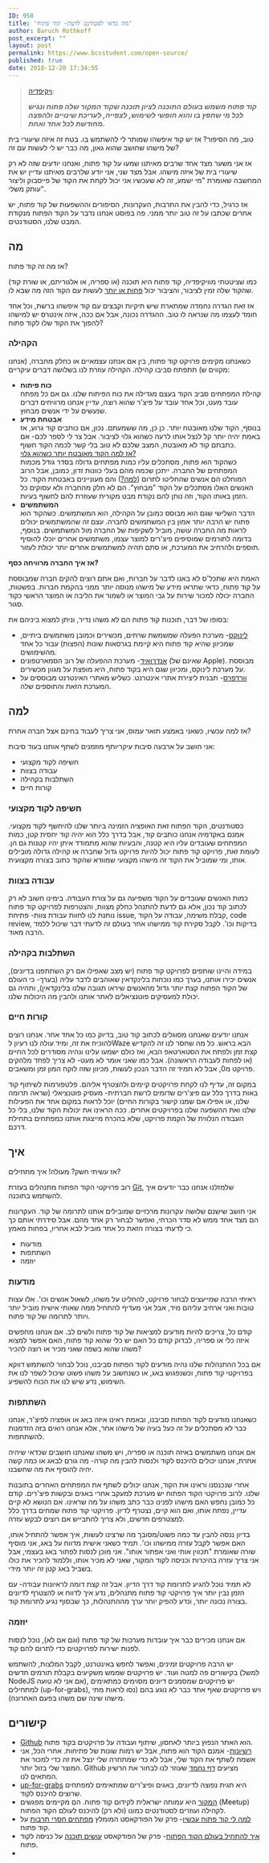 ```yaml
---
ID: 958
title: 'מה כדאי לסטודנט לדעת- קוד פתוח'
author: Baruch Rothkoff
post_excerpt: ""
layout: post
permalink: https://www.bcsstudent.com/open-source/
published: true
date: 2018-12-20 17:34:55
---
```

<!-- wp:block {"ref":835} /-->

<!-- wp:quote -->
<blockquote class="wp-block-quote"><p><a aria-label="ויקיפדיה (opens in a new tab)" href="https://he.wikipedia.org/wiki/%D7%A7%D7%95%D7%93_%D7%A4%D7%AA%D7%95%D7%97" rel="noreferrer noopener" target="_blank">ויקיפדיה</a>:</p><cite><strong>קוד פתוח משמש בעולם התוכנה לציון תוכנה שקוד המקור שלה פתוח ונגיש לכל מי שחפץ בו והוא חופשי לשימוש, לצפייה, לעריכת שינויים ולהפצה מחודשת לכל אחד ואחת.</strong></cite></blockquote>
<!-- /wp:quote -->

<!-- wp:paragraph -->
<p>

טוב, מה הסיפור? אז יש קוד איפשהו שמותר לי להשתמש בו. בטח זה איזה שיעורי בית של מישהו שחושב שהוא גאון, מה כבר יש לי לעשות עם זה?

</p>
<!-- /wp:paragraph -->

<!-- wp:paragraph -->
<p>אז אני משער מצד אחד שרבים מאיתנו שמעו על קוד פתוח, ואנחנו יודעים שזה לא רק שיעורי בית של איזה מישהו. אבל מצד שני, אני יודע שלרבים מאיתנו עדיין יש את המחשבה שאומרת "מי ישמע, זה לא שעכשיו אני יכול לקחת את הקוד של פייסבוק וליצור עותק משלי".</p>
<!-- /wp:paragraph -->

<!-- wp:paragraph -->
<p>אז כרגיל, כדי להבין את התרבות, העקרונות, הסיפורים וההשפעות של קוד פתוח, יש אחרים שכתבו על זה טוב יותר ממני. פה בפוסט אנחנו נדבר על הקוד הפתוח מנקודת המבט שלנו, הסטודנטים.</p>
<!-- /wp:paragraph -->

<!-- wp:heading -->
<h2>מה</h2>
<!-- /wp:heading -->

<!-- wp:paragraph -->
<p>אז מה זה קוד פתוח?</p>
<!-- /wp:paragraph -->

<!-- wp:paragraph -->
<p>כמו שציטטתי מוויקיפדיה, קוד פתוח היא תוכנה (או ספריה, או אלגוריתם, או שורת קוד) שהקוד שלה זמין לציבור, והציבור יכול <a href="#link_license">פחות או יותר</a> לעשות עם הקוד הזה מה שבא לו.</p>
<!-- /wp:paragraph -->

<!-- wp:paragraph -->
<p>אז זאת הגדרה נחמדה שמתארת שיש תיקיות וקבצים עם קוד איפשהו ברשת, וכל אחד חומד לעצמו מה שנראה לו טוב. ההגדרה נכונה, אבל אם ככה, איזה אינטרס יש למישהו להפוך את הקוד שלו לקוד פתוח?</p>
<!-- /wp:paragraph -->

<!-- wp:heading {"level":3} -->
<h3>הקהילה</h3>
<!-- /wp:heading -->

<!-- wp:paragraph -->
<p>כשאנחנו מקימים פרויקט קוד פתוח, בין אם אנחנו עצמאיים או כחלק מחברה, (אנחנו מקווים ש) תתפתח סביבו קהילה. הקהילה עוזרת לנו בשלושה דברים עיקריים:</p>
<!-- /wp:paragraph -->

<!-- wp:list -->
<ul><li><strong>כוח פיתוח</strong><br> קהילת המפתחים סביב הקוד בעצם מגדילה את כוח הפיתוח שלנו. גם אם כל מפתח עובד מעט, וכל אחד עובד על פיצ'ר שהוא רוצה, עדיין אנחנו מרוויחים דברים שנעשים על ידי אנשים מבחוץ. </li><li><strong>אבטחת מידע</strong><br> בנוסף, הקוד שלנו מאובטח יותר. כן כן, מה ששמעתם. נכון, אם כותבים קוד גרוע, אז באמת יהיה יותר קל לנצל אותו לרעה כשהוא גלוי לציבור. אבל צר לי לספר לכם- אם כתבתם קוד לא מאובטח, המצב שלכם לא טוב בלי קשר לכמה הקוד חשוף.<br> <u>אז למה הקוד מאובטח יותר כשהוא גלוי?</u><br> כשהקוד הוא פתוח, מסתכלים עליו כמות מפתחים גדולה בסדר גודל מכמות המפתחים של החברה. ייתכן שכמה מהם בעלי כוונות זדון, כמובן, אבל הרוב המוחלט הם אנשים שהחליטו לתרום (<a href="#link_why">למה?</a>) והם מעוניינים באבטחת הקוד. כל האנשים האלו מסתכלים על הקוד "מבחוץ". הם לא חלק מהחברה ולא עסוקים כל הזמן באותו הקוד, וזה נותן להם נקודת מבט מקורית שעוזרת להם לחשוף בעיות. </li><li><strong>המשתמשים</strong><br> הדבר השלישי שגם הוא מבוסס כמובן על הקהילה, הוא המשתמשים. כשהקוד הוא פתוח יש הרבה יותר אמון בין המשתמשים לחברה. עצם זה שהמשתמשים יכולים לראות מה החברה עושה, מוביל לשקיפות של החברה מול המשתמשים. בנוסף, בדומה לתורמים שמוסיפים פיצ'רים למוצר עצמו, משתמשים אחרים יוכלו להוסיף תוספים ולהרחיב את המערכת, או סתם תהיה למשתמשים אחרים יותר יכולת לעזור. </li></ul>
<!-- /wp:list -->

<!-- wp:paragraph -->
<p><strong>אז איך החברה מרוויחה כסף?</strong></p>
<!-- /wp:paragraph -->

<!-- wp:paragraph -->
<p>האמת היא שתכל'ס לא באנו לדבר על חברות, ואם אתם רוצים להקים חברה שמבוססת על קוד פתוח, כדאי שתראו מידע של מישהו מנוסה יותר ממני בהקמת חברות. בפשטות, החברה יכולה למכור שירות על גבי המוצר או לשמור את הליבה או המוצר הראשי כקוד סגור.</p>
<!-- /wp:paragraph -->

<!-- wp:paragraph -->
<p>בסופו של דבר, תוכנות קוד פתוח הם לא משהו נדיר, וניתן למצוא ביניהם את:</p>
<!-- /wp:paragraph -->

<!-- wp:list -->
<ul><li><a aria-label="לינוקס (opens in a new tab)" href="https://github.com/torvalds/linux" rel="noreferrer noopener" target="_blank">לינוקס</a>- מערכת הפעלה שמשמשת שרתים, מכשירים וכמובן משתמשים ביתיים, שמכיוון שהיא קוד פתוח היא קיימת בגרסאות שונות (הפצות) עבור כל אחד מהשימושים.</li><li><a aria-label="אנדרואיד (opens in a new tab)" href="https://android-review.googlesource.com/admin/repos" rel="noreferrer noopener" target="_blank">אנדרואיד</a>- מערכת ההפעלה של רוב הסמארטפונים (שאינם של Apple). מבוססת על מערכת לינוקס, ומכיוון שגם היא בקוד פתוח, היא מופצת על מגוון מכשירים.</li><li><a aria-label="וורדפרס (opens in a new tab)" href="https://core.trac.wordpress.org/browser/" rel="noreferrer noopener" target="_blank">וורדפרס</a>- תבנית ליצירת אתרי אינטרנט. כשליש מאתרי האינטרנט מבוססים על המערכת הזאת והתוספים שלה.</li></ul>
<!-- /wp:list -->

<!-- wp:wpforms/form-selector {"formId":"1031","displayTitle":false,"displayDesc":true} /-->

<!-- wp:heading -->
<h2 id="link_why">למה</h2>
<!-- /wp:heading -->

<!-- wp:paragraph -->
<p>אז למה עכשיו, כשאני באמצע תואר עמוס, אני צריך לעבוד בחינם אצל חברה אחרת?</p>
<!-- /wp:paragraph -->

<!-- wp:paragraph -->
<p>אני חושב על ארבעה סיבות עיקריותף מוזמנים לשתף אותנו בעוד סיבות:</p>
<!-- /wp:paragraph -->

<!-- wp:list -->
<ul><li>חשיפה לקוד מקצועי</li><li>עבודה בצוות</li><li>השתלבות בקהילה</li><li>קורות חיים</li></ul>
<!-- /wp:list -->

<!-- wp:heading {"level":3} -->
<h3>חשיפה לקוד מקצועי</h3>
<!-- /wp:heading -->

<!-- wp:paragraph -->
<p>כסטודנטים, הקוד הפתוח זאת האופציה הזמינה ביותר שלנו להיחשף לקוד מקצועי. אמנם באקדמיה אנחנו כותבים קוד, אבל בדרך כלל הוא יהיה קוד יחסית קטן, כמות המפתחים שעובדים עליו היא קטנה, והבעיות שהוא מתמודד איתן יהיו קטנות גם הן. לעומת זאת, פרויקט קוד פתוח יכול להיות פרויקט גדול שחברה או קהילה גדולה מובילים אותו, ומי שמוביל את הקוד זה מישהו מקצועי שמוודא שהקוד כתוב בצורה מקצועית.</p>
<!-- /wp:paragraph -->

<!-- wp:heading {"level":3} -->
<h3>עבודה בצוות</h3>
<!-- /wp:heading -->

<!-- wp:paragraph -->
<p>כמות האנשים שעובדים על הקוד משפיעה גם על צורת העבודה. בימינו חשוב לא רק לכתוב קוד נכון, אלא גם לדעת להתנהל כחלק מצוות, והצטרפות לפרויקט קוד פתוח נותנת לנו לחוות עבודת צוות- פתיחת issue, קבלת משימה, עבודה על הקוד, code review, בדיקות וכו'. לקבל סקירת קוד ממישהו אחר בעולם זה לדעתי דבר שיכול ללמד הרבה מאוד.</p>
<!-- /wp:paragraph -->

<!-- wp:heading {"level":3} -->
<h3>השתלבות בקהילה</h3>
<!-- /wp:heading -->

<!-- wp:paragraph -->
<p>במידה והיינו שותפים לפרויקט קוד פתוח (יש מצב שאפילו אם רק השתתפנו בדיונים), אנשים יכירו אותנו, בערך כמו נוכחות בלינקדאין שאוהבים לדבר עליה (בערך- כי העולם של הקוד הפתוח קצת יותר גדול מהאנשים שיראו תגובה שלנו בלינקדאין), ותהיה גם יכולת למעסיקים פוטנציאלים לאתר אותנו ולהבין מה היכולות שלנו.</p>
<!-- /wp:paragraph -->

<!-- wp:heading {"level":3} -->
<h3>קורות חיים</h3>
<!-- /wp:heading -->

<!-- wp:paragraph -->
<p>אנחנו יודעים שאנחנו מסוגלים לכתוב קוד טוב, בדיוק כמו כל אחד אחר. אנחנו רוצים להוכיח את זה, ומיד עולה לנו רעיון לWaze הבא בראש. כל מה שחסר לנו זה להקדיש קצת זמן ולפתח את הסטארטאפ הבא, ואז כולם ישמעו עלינו ונהיה מסודרים לכל החיים (או לפחות לעבודה הראשונה). אבל כמו שאני אומר לא מעט- לא צריך לפחד מלהקים פרויקט מ0, אבל לא תמיד זה הדבר הנכון לעשות, מכיוון שזה לוקח המון זמן ומשאבים.</p>
<!-- /wp:paragraph -->

<!-- wp:paragraph -->
<p>במקום זה, עדיף לנו לקחת פרויקטים קיימים ולהצטרף אליהם. פלטפורמות לשיתוף קוד באות בדרך כלל עם פיצ'רים שדומים לרשת חברתית- מעסיק פוטנציאלי (שראה תרומה שלנו, או אפילו אם שמנו קישור בקורות החיים) יוכל לראות במקום אחד את הפעילות שלנו ואת ההשפעה שלנו בפרויקטים אחרים. ככה הראינו את יכולות הקוד שלנו, בלי כל העבודה הנלווית של הקמת פרויקט, שלא בהכרח מייצגת אותנו כמפתחים בתחילת דרכם.</p>
<!-- /wp:paragraph -->

<!-- wp:heading -->
<h2>איך</h2>
<!-- /wp:heading -->

<!-- wp:paragraph -->
<p>אז עשיתי חשק? מעולה! איך מתחילים?</p>
<!-- /wp:paragraph -->

<!-- wp:paragraph -->
<p>רוב פרויקטי הקוד הפתוח מתנהלים בעזרת <a aria-label="Git (opens in a new tab)" href="https://www.bcsstudent.com/git/" rel="noreferrer noopener" target="_blank">Git</a>, שלמזלנו אנחנו כבר יודעים איך להשתמש בתוכנה.</p>
<!-- /wp:paragraph -->

<!-- wp:paragraph -->
<p>אני חושב שישנם שלושה עקרונות מרכזיים שמובילים אותנו לתרומה של קוד. העקרונות הם מצד אחד ממש לא סדר הכרחי, ואפשר לבחור רק אחד מהם. אבל סידרתי אותם כך כי לדעתי בצורה הזאת כל אחד מוביל לבא אחריו, בפחות מאמץ.</p>
<!-- /wp:paragraph -->

<!-- wp:list -->
<ul><li>מודעות</li><li>השתתפות</li><li>יוזמה</li></ul>
<!-- /wp:list -->

<!-- wp:heading {"level":3} -->
<h3>מודעות</h3>
<!-- /wp:heading -->

<!-- wp:paragraph -->
<p>ראיתי הרבה שמייעצים לבחור פרויקט, להחליט על משהו, לשאול אנשים וכו'. אלו עצות טובות ואני ארחיב עליהם מיד, אבל אני מעדיף להתחיל ממה שאותי אישית מוביל יותר ויותר לתרומה של קוד פתוח.</p>
<!-- /wp:paragraph -->

<!-- wp:paragraph -->
<p>קודם כל, צריכים להיות מודעים למציאות של קוד פתוח ולשים לב. אם אנחנו מחפשים איזה כלי או ספריה, לבדוק קודם כל האם יש כלי שהוא קוד פתוח, האם אפשר למצוא משהו שהוא בשפה שאני מכיר או רוצה להכיר?</p>
<!-- /wp:paragraph -->

<!-- wp:paragraph -->
<p>אם בכל ההתנהלות שלנו נהיה מודעים לקוד הפתוח סביבנו, נוכל לבחור להשתמש דווקא בפרויקטי קוד פתוח, וכשנפגוש באג, או כשנחשוב על משהו פשוט שיכול לשפר לנו את השימוש, נדע שיש לנו את הכוח להשפיע.</p>
<!-- /wp:paragraph -->

<!-- wp:heading {"level":3} -->
<h3>השתתפות</h3>
<!-- /wp:heading -->

<!-- wp:paragraph -->
<p>כשאנחנו מודעים לקוד הפתוח סביבנו, ובאמת ראינו איזה באג או אופציה לפיצ'ר, אנחנו כבר לא מסתכלים על זה כעל בעיה של מישהו אחר, אלא אנחנו רואים בזה הזדמנות להשתתפות.</p>
<!-- /wp:paragraph -->

<!-- wp:paragraph -->
<p>אם אנחנו משתמשים באיזה תוכנה או ספריה, ויש משהו שאנחנו חושבים שכדאי שיהיה אחרת, אנחנו יכולים להיכנס לקוד ולנסות להבין מה קורה- מה גורם לבאג או כמה קשה יהיה להוסיף את מה שחשבנו.</p>
<!-- /wp:paragraph -->

<!-- wp:paragraph -->
<p>אחרי שנכנסנו וראינו את הקוד, אנחנו יכולים לשתף את המפתחים האחרים בתובנות שלנו. לרוב פרויקטי הקוד הפתוח יש מערכת למעקב אחרי באגים ובקשות פיצ'רים. קודם כל כמובן נחפש האם מישהו לפנינו כבר כתב משהו על מה שראינו. אם הנושא לא קיים עדיין, נפתח אותו, ואם הוא קיים, נצטרף לדיון. פרויקטי קוד פתוח שמחים בדרך כלל למצטרפים חדשים, ולא צריך להתבייש אם רוצים לבקש עזרה.</p>
<!-- /wp:paragraph -->

<!-- wp:paragraph -->
<p>בדיון ננסה להבין עד כמה פשוט/מסובך מה שרצינו לעשות, איך אפשר להתחיל אותו, האם אפשר לקבל עזרה ממישהו וכו'. תמיד כשאני אישית מדווח על באג, אני מוסיף שורה שאומרת "תכווין אותי ואני אפתור אותו". אני מוכן לנסות לפתור באג בעצמי, אבל אני צריך עזרה בהיכרות וכניסה לקוד המקור, שאני לא מכיר אותו, וללמוד להכיר את כולו בשביל באג קטן זה יותר מידי.</p>
<!-- /wp:paragraph -->

<!-- wp:paragraph -->
<p>לא תמיד נוכל להגיע לתרומת קוד דרך הדיון. אבל זה קצת דומה לראיונות עבודה- עם הזמן נבין יותר איך פרויקטי קוד פתוח מתנהלים, נדע איך לדווח או להצטרף לדיונים בצורה נכונה יותר, ונדע להפיק יותר ערך מההתנהלות, כך שבסוף נגיע לתרומת קוד.</p>
<!-- /wp:paragraph -->

<!-- wp:heading {"level":3} -->
<h3>יוזמה</h3>
<!-- /wp:heading -->

<!-- wp:paragraph -->
<p>אם אנחנו מכירים כבר איך עובדות מערכות של קוד פתוח (וגם אם לא), נוכל לנסות לפנות ישירות לפרויקטים כדי לתרום להם קוד.</p>
<!-- /wp:paragraph -->

<!-- wp:paragraph -->
<p>יש הרבה פרויקטים זמינים, ואפשר לחפש באינטרנט, לקבל המלצות, להשתמש בקישורים פה למטה ועוד. יש פרויקטים שממש משקיעים בקבלת תורמים חדשים (למשל NodeJS אם אני לא טועה), יש פרויקטים שמסמנים דיונים מסוימים כמתאימים למתחילים (up-for-grabs), ויש פרויקטים שאף אחד כבר לא נוגע בהם (נסו לראות מתי מישהו שינה שם משהו בפעם האחרונה).</p>
<!-- /wp:paragraph -->

<!-- wp:heading -->
<h2>קישורים</h2>
<!-- /wp:heading -->

<!-- wp:list -->
<ul><li><a aria-label="Github  (opens in a new tab)" href="https://github.com/" rel="noreferrer noopener" target="_blank">Github</a> הוא האתר הנפוץ ביותר לאחסון, שיתוף ועבודה על פרויקטים בקוד פתוח.</li><li><a aria-label="רשיונות (opens in a new tab)" href="https://choosealicense.com/" id="link_license" rel="noreferrer noopener" target="_blank">רשיונות</a>- אמנם הקוד הוא פתוח, אבל יש רמות שונות של פתיחות. אחרי הכל, אני אשמח לשתף את הקוד שלי, אבל לא כדי שמתחרה שלי ינצל את זה כדי למכור את המוצר שלי בזול יותר. Github מציעים <a aria-label="דף נחמד (opens in a new tab)" href="https://choosealicense.com/" rel="noreferrer noopener" target="_blank">דף נחמד</a> שעוזר לנו לבחור את הרשיון המתאים לנו.</li><li><a aria-label="up-for-grabs (opens in a new tab)" href="https://up-for-grabs.net/#/" rel="noreferrer noopener" target="_blank">up-for-grabs</a> היא תגית נפוצה לדיונים, באגים ופיצ'רים שמתאימים למפתחים שרוצים להיכנס לקוד.</li><li><a aria-label="המקור (opens in a new tab)" href="https://www.hamakor.org.il/" rel="noreferrer noopener" target="_blank">המקור</a> היא עמותה ישראלית לקידום קוד פתוח. הם מקיימים מפגשים (Meetup) לקהילה ועוזרים לסטודנטים כמונו (ולא רק) להיכנס לעולם הקוד הפתוח.</li><li><a aria-label="למה לי קוד פתוח עכשיו (opens in a new tab)" href="http://notarbut.co/ep49_oss/" rel="noreferrer noopener" target="_blank">למה לי קוד פתוח עכשיו</a>- פרק של הפודקאסט המומלץ <a aria-label="מפתחים חסרי תרבות (opens in a new tab)" href="http://notarbut.co" rel="noreferrer noopener" target="_blank">מפתחים חסרי תרבות</a> על קוד פתוח.</li><li><a aria-label="איך להתחיל בעולם הקוד הפתוח (opens in a new tab)" href="https://www.ranlevi.com/2018/06/10/osim_software_ep-03_opensource_mst/" rel="noreferrer noopener" target="_blank">איך להתחיל בעולם הקוד הפתוח</a>- פרק של הפודקאסט <a aria-label="עושים תוכנה (opens in a new tab)" href="https://www.ranlevi.com/category/podcasts/osim_software/" rel="noreferrer noopener" target="_blank">עושים תוכנה</a> על כניסה לקוד פתוח.</li><li></li></ul>
<!-- /wp:list -->

<!-- wp:wpforms/form-selector {"formId":"1031","displayTitle":true,"displayDesc":true} /-->